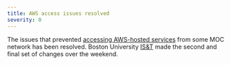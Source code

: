 ```yaml
---
title: AWS access issues resolved
severity: 0
---
```


The issues that prevented [accessing AWS-hosted
services][aws-problems] from some MOC network has been resolved.
Boston University [IS&T][] made the second and final set of changes
over the weekend.

[aws-problems]: https://status.massopen.cloud/2021-04-06-aws-network-issues/
[is&t]: https://www.bu.edu/tech/
